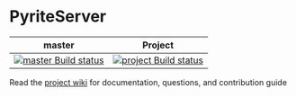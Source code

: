 # PyriteServer

master | Project
--- | ---
[![master Build status](https://ci.appveyor.com/api/projects/status/jt6prrgt6a36igsb/branch/master?svg=true)](https://ci.appveyor.com/project/Pyrite/pyriteserver/branch/master) | [![project Build status](https://ci.appveyor.com/api/projects/status/jt6prrgt6a36igsb?svg=true)](https://ci.appveyor.com/project/Pyrite/pyriteserver)

Read the [project wiki](https://github.com/PyriteServer/PyriteServer/wiki) for documentation, questions, and contribution guide
